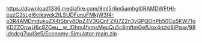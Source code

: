 https://download1336.mediafire.com/9ml5r6m5amhgl0RAMDWFtHl-euzG3sLgl6eiksyek2tLSUDFunuFMkjW3f4-o3R4AMDmdukuZX4tSbry8DpZ4V3GQnFZKi7Z2n3yGPQOnPb50Cu5KW71gKDZZOnwU6c9ZCeu__w_lDhm4fymsMecQu5c8mftmGefUox4nzkl6iPtsw/98idndcg7uul3e5/Economy-Simulator-main.zip
